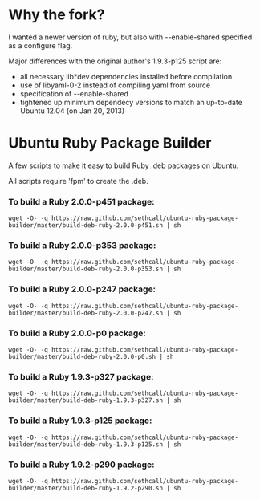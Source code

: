 Why the fork?
=============
I wanted a newer version of ruby, but also with --enable-shared specified as a configure flag.

Major differences with the original author's 1.9.3-p125 script are:
* all necessary lib*dev dependencies installed before compilation
* use of libyaml-0-2 instead of compiling yaml from source
* specification of --enable-shared
* tightened up minimum dependecy versions to match an up-to-date Ubuntu 12.04 (on Jan 20, 2013)

Ubuntu Ruby Package Builder
===========================

A few scripts to make it easy to build Ruby .deb packages on Ubuntu.

All scripts require 'fpm' to create the .deb.


### To build a Ruby 2.0.0-p451 package:

    wget -O- -q https://raw.github.com/sethcall/ubuntu-ruby-package-builder/master/build-deb-ruby-2.0.0-p451.sh | sh




### To build a Ruby 2.0.0-p353 package:

    wget -O- -q https://raw.github.com/sethcall/ubuntu-ruby-package-builder/master/build-deb-ruby-2.0.0-p353.sh | sh


### To build a Ruby 2.0.0-p247 package:

    wget -O- -q https://raw.github.com/sethcall/ubuntu-ruby-package-builder/master/build-deb-ruby-2.0.0-p247.sh | sh


### To build a Ruby 2.0.0-p0 package:

    wget -O- -q https://raw.github.com/sethcall/ubuntu-ruby-package-builder/master/build-deb-ruby-2.0.0-p0.sh | sh


### To build a Ruby 1.9.3-p327 package:

    wget -O- -q https://raw.github.com/sethcall/ubuntu-ruby-package-builder/master/build-deb-ruby-1.9.3-p327.sh | sh


### To build a Ruby 1.9.3-p125 package:

    wget -O- -q https://raw.github.com/sethcall/ubuntu-ruby-package-builder/master/build-deb-ruby-1.9.3-p125.sh | sh


### To build a Ruby 1.9.2-p290 package:

    wget -O- -q https://raw.github.com/sethcall/ubuntu-ruby-package-builder/master/build-deb-ruby-1.9.2-p290.sh | sh
